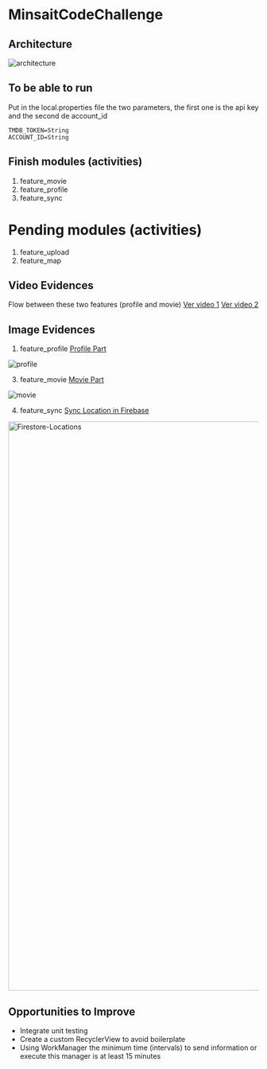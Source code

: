 # MinsaitCodeChallenge

## Architecture
![architecture](https://github.com/user-attachments/assets/59bd38ff-c903-45f6-869f-8dff2a574a3a)

## To be able to run
Put in the local.properties file the two parameters, the first one is the api key and the second de account_id
```
TMDB_TOKEN=String
ACCOUNT_ID=String
```

## Finish modules (activities)
1. feature_movie
2. feature_profile 
3. feature_sync

# Pending modules (activities)
1. feature_upload
2. feature_map

## Video Evidences
Flow between these two features (profile and movie)
[Ver video 1](evidences/fetchData.webm)
[Ver video 2](evidences/getLocalData.webm)

## Image Evidences
1. feature_profile
[Profile Part](evidences/profile.png)

![profile](https://github.com/user-attachments/assets/2aff96b5-b553-4ded-8116-a011776818e8)

3. feature_movie
[Movie Part](evidences/movie.png)

![movie](https://github.com/user-attachments/assets/e9788fdc-acc3-42e9-987b-a0e25cb16319)

4. feature_sync
[Sync Location in Firebase](evidences/Firestore-Locations.png)

<img width="1144" alt="Firestore-Locations" src="https://github.com/user-attachments/assets/699d059e-d786-4441-a53e-98bb6972a87d" />


## Opportunities to Improve
- Integrate unit testing
- Create a custom RecyclerView to avoid boilerplate
- Using WorkManager the minimum time (intervals) to send information or execute this manager is at least 15 minutes
